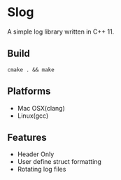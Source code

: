 Slog
====

A simple log library written in C++ 11.

Build
-----

    cmake . && make

Platforms
---------

* Mac OSX(clang)
* Linux(gcc)

Features
--------

* Header Only
* User define struct formatting
* Rotating log files
